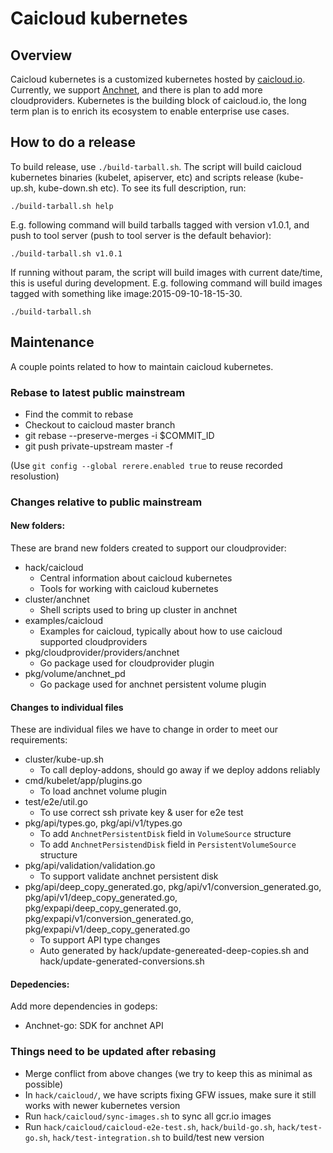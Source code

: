 # Caicloud kubernetes

## Overview

Caicloud kubernetes is a customized kubernetes hosted by [caicloud.io](https://caicloud.io). Currently, we support [Anchnet](http://cloud.51idc.com/),
and there is plan to add more cloudproviders. Kubernetes is the building block of caicloud.io, the long term plan is to enrich its ecosystem to enable
enterprise use cases.

## How to do a release

To build release, use `./build-tarball.sh`. The script will build caicloud kubernetes binaries (kubelet, apiserver, etc) and scripts release
(kube-up.sh, kube-down.sh etc). To see its full description, run:
```
./build-tarball.sh help
```

E.g. following command will build tarballs tagged with version v1.0.1, and push to tool server (push to tool server is the default behavior):
```
./build-tarball.sh v1.0.1
```

If running without param, the script will build images with current date/time, this is useful during development. E.g. following command
will build images tagged with something like image:2015-09-10-18-15-30.
```
./build-tarball.sh
```

## Maintenance

A couple points related to how to maintain caicloud kubernetes.

### Rebase to latest public mainstream
* Find the commit to rebase
* Checkout to caicloud master branch
* git rebase --preserve-merges -i $COMMIT_ID
* git push private-upstream master -f

(Use `git config --global rerere.enabled true` to reuse recorded resolustion)

### Changes relative to public mainstream
#### New folders:
These are brand new folders created to support our cloudprovider:
* hack/caicloud
  * Central information about caicloud kubernetes
  * Tools for working with caicloud kubernetes
* cluster/anchnet
  * Shell scripts used to bring up cluster in anchnet
* examples/caicloud
  * Examples for caicloud, typically about how to use caicloud supported cloudproviders
* pkg/cloudprovider/providers/anchnet
  * Go package used for cloudprovider plugin
* pkg/volume/anchnet_pd
  * Go package used for anchnet persistent volume plugin

#### Changes to individual files
These are individual files we have to change in order to meet our requirements:
* cluster/kube-up.sh
  * To call deploy-addons, should go away if we deploy addons reliably
* cmd/kubelet/app/plugins.go
  * To load anchnet volume plugin
* test/e2e/util.go
  * To use correct ssh private key & user for e2e test
* pkg/api/types.go, pkg/api/v1/types.go
  * To add `AnchnetPersistentDisk` field in `VolumeSource` structure
  * To add `AnchnetPersistendDisk` field in `PersistentVolumeSource` structure
* pkg/api/validation/validation.go
  * To support validate anchnet persistent disk
* pkg/api/deep_copy_generated.go, pkg/api/v1/conversion_generated.go, pkg/api/v1/deep_copy_generated.go, pkg/expapi/deep_copy_generated.go, pkg/expapi/v1/conversion_generated.go, pkg/expapi/v1/deep_copy_generated.go
  * To support API type changes
  * Auto generated by hack/update-genereated-deep-copies.sh and hack/update-generated-conversions.sh

#### Depedencies:
Add more dependencies in godeps:
* Anchnet-go: SDK for anchnet API

### Things need to be updated after rebasing
* Merge conflict from above changes (we try to keep this as minimal as possible)
* In `hack/caicloud/`, we have scripts fixing GFW issues, make sure it still works with newer kubernetes version
* Run `hack/caicloud/sync-images.sh` to sync all gcr.io images
* Run `hack/caicloud/caicloud-e2e-test.sh`, `hack/build-go.sh`, `hack/test-go.sh`, `hack/test-integration.sh` to build/test new version
